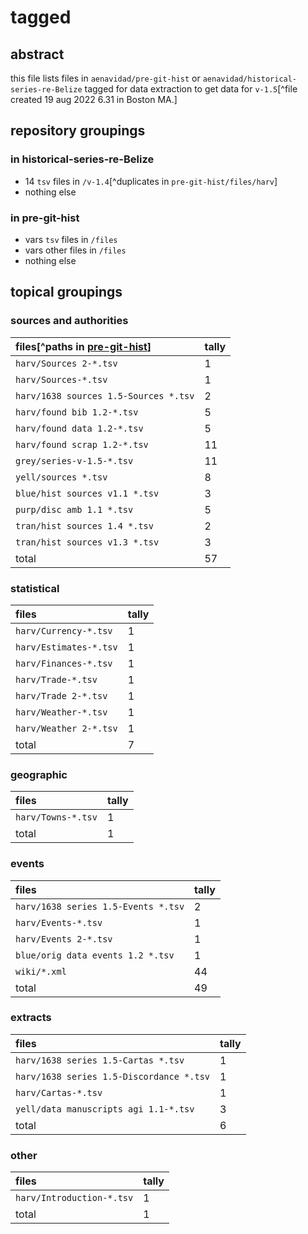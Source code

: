 # tagged

## abstract

this file lists files in `aenavidad/pre-git-hist` or `aenavidad/historical-series-re-Belize` tagged for data extraction to get data for `v-1.5`[^file created 19 aug 2022 6.31 in Boston MA.]

## repository groupings 

### in historical-series-re-Belize

- 14 `tsv` files in `/v-1.4`[^duplicates in `pre-git-hist/files/harv`]
- nothing else

### in pre-git-hist

- vars `tsv` files in `/files`
- vars other files in `/files`
- nothing else

## topical groupings

### sources and authorities

| files[^paths in [pre-git-hist](https://github.com/aenavidad/pre-git-hist)] | tally |
|:--|:--|
| `harv/Sources 2-*.tsv` | 1 |
| `harv/Sources-*.tsv` | 1 |
| `harv/1638 sources 1.5-Sources *.tsv` | 2 |
| `harv/found bib 1.2-*.tsv` | 5 |
| `harv/found data 1.2-*.tsv` | 5 |
| `harv/found scrap 1.2-*.tsv` | 11 |
| `grey/series-v-1.5-*.tsv` | 11 |
| `yell/sources *.tsv` | 8 |
| `blue/hist sources v1.1 *.tsv` | 3 |
| `purp/disc amb 1.1 *.tsv` | 5 |
| `tran/hist sources 1.4 *.tsv` | 2 |
| `tran/hist sources v1.3 *.tsv` | 3 |
| total | 57 |

### statistical

| files | tally |
|:--|:--|
| `harv/Currency-*.tsv` | 1 |
| `harv/Estimates-*.tsv` | 1 |
| `harv/Finances-*.tsv` | 1 |
| `harv/Trade-*.tsv` | 1 |
| `harv/Trade 2-*.tsv` | 1 |
| `harv/Weather-*.tsv` | 1 |
| `harv/Weather 2-*.tsv` | 1 |
| total | 7 |

### geographic

| files | tally |
|:--|:--|
| `harv/Towns-*.tsv` | 1 |
| total | 1 |

### events

| files | tally |
|:--|:--|
| `harv/1638 series 1.5-Events *.tsv` | 2 |
| `harv/Events-*.tsv` | 1 |
| `harv/Events 2-*.tsv` | 1 |
| `blue/orig data events 1.2 *.tsv` | 1 |
| `wiki/*.xml` | 44 |
| total | 49 |

### extracts

| files | tally |
|:--|:--|
| `harv/1638 series 1.5-Cartas *.tsv` | 1 |
| `harv/1638 series 1.5-Discordance *.tsv` | 1 |
| `harv/Cartas-*.tsv` | 1 |
| `yell/data manuscripts agi 1.1-*.tsv` | 3 |
| total | 6 |

### other

| files | tally |
|:--|:--|
| `harv/Introduction-*.tsv` | 1 |
| total | 1 |